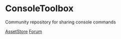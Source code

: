 # ConsoleToolbox
Community repository for sharing console commands

[AssetStore](https://assetstore.unity.com/packages/tools/utilities/console-toolbox-129873)
[Forum](https://forum.unity.com/threads/released-console-toolbox.566755/)
